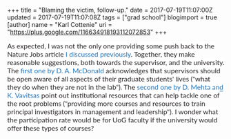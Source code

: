 +++
title = "Blaming the victim, follow-up."
date = 2017-07-19T11:07:00Z
updated = 2017-07-19T11:07:08Z
tags = ["grad school"]
blogimport = true 
[author]
	name = "Karl Cottenie"
	uri = "https://plus.google.com/116634918193112072853"
+++

<span style="background-color: white; color: #2c2727; font-family: Lato, &quot;Helvetica Neue&quot;, Helvetica, Arial, sans-serif; font-size: 16px;">As expected, I was not the only one providing some push back to the Nature Jobs article&nbsp;</span><a href="http://www.cottenielab.org/2017/05/blaming-victim.html" style="background: rgb(255, 255, 255); border-bottom: 1px solid; box-sizing: border-box; color: #2174bb; font-family: Lato, &quot;Helvetica Neue&quot;, Helvetica, Arial, sans-serif; font-size: 16px; text-decoration-line: none;">I discussed previously</a><span style="background-color: white; color: #2c2727; font-family: Lato, &quot;Helvetica Neue&quot;, Helvetica, Arial, sans-serif; font-size: 16px;">. Together, they make reasonable suggestions, both towards the supervisor, and the university. The&nbsp;</span><a href="https://www.nature.com/nature/journal/v545/n7653/full/545158b.html" style="background: rgb(255, 255, 255); border-bottom: 1px solid; box-sizing: border-box; color: #2174bb; font-family: Lato, &quot;Helvetica Neue&quot;, Helvetica, Arial, sans-serif; font-size: 16px; text-decoration-line: none;">first one by D. A. McDonald</a>&nbsp;<span style="background-color: white; color: #2c2727; font-family: Lato, &quot;Helvetica Neue&quot;, Helvetica, Arial, sans-serif; font-size: 16px;">acknowledges that supervisors should be open aware of all aspects of their graduate students' lives ("what they do when they are not in the lab"). The&nbsp;</span><a href="https://www.nature.com/nature/journal/v545/n7653/full/545158a.html" style="background: rgb(255, 255, 255); border-bottom: 1px solid; box-sizing: border-box; color: #2174bb; font-family: Lato, &quot;Helvetica Neue&quot;, Helvetica, Arial, sans-serif; font-size: 16px; text-decoration-line: none;">second one by D. Mehta and K. Vavitsas</a><span style="background-color: white; color: #2c2727; font-family: Lato, &quot;Helvetica Neue&quot;, Helvetica, Arial, sans-serif; font-size: 16px;">&nbsp;point out institutional resources that can help tackle one of the root problems ("providing more courses and resources to train principal investigators in management and leadership"). I wonder what the participation rate would be for UoG faculty if the university would offer these types of courses?</span>
